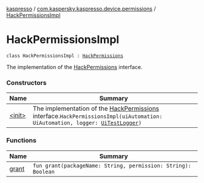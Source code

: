 [kaspresso](../../index.md) / [com.kaspersky.kaspresso.device.permissions](../index.md) / [HackPermissionsImpl](./index.md)

# HackPermissionsImpl

`class HackPermissionsImpl : `[`HackPermissions`](../-hack-permissions/index.md)

The implementation of the [HackPermissions](../-hack-permissions/index.md) interface.

### Constructors

| Name | Summary |
|---|---|
| [&lt;init&gt;](-init-.md) | The implementation of the [HackPermissions](../-hack-permissions/index.md) interface.`HackPermissionsImpl(uiAutomation: UiAutomation, logger: `[`UiTestLogger`](../../com.kaspersky.kaspresso.logger/-ui-test-logger.md)`)` |

### Functions

| Name | Summary |
|---|---|
| [grant](grant.md) | `fun grant(packageName: String, permission: String): Boolean` |
